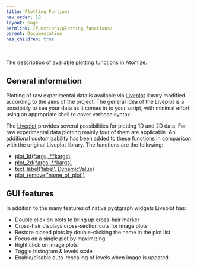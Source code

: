 ```yaml
---
title: Plotting Funtions
nav_order: 10
layout: page
permlink: /functions/plotting_functions/
parent: Documentation
has_children: true
---
```

<br/>
The description of available plotting functions in Atomize.

## General information
Plotting of raw experimental data is available via [Liveplot](https://github.com/PhilReinhold/liveplot) library modified according to the aims of the project.
The general idea of the Liveplot is a possibitily to see your data as it comes in to your script, with minimal effort using an appropriate shell to cover verbose syntax.

The [Liveplot](https://github.com/PhilReinhold/liveplot) provides several possibilities for plotting 1D and 2D data. For raw experimental data plotting mainly four of them are applicable. An additional customizability has been added to these functions in comparison with the original Liveplot library. The functions are the following:

- [plot_1d(*args, **kargs)](/atomize_docs/pages/functions/plotting_functions/usage/#1d-plotting)<br/>
- [plot_2d(*args, **kargs)](/atomize_docs/pages/functions/plotting_functions/usage/#2d-plotting)<br/>
- [text_label('label', DynamicValue)](/atomize_docs/pages/functions/plotting_functions/usage/#dynamic-labeling)<br/>
- [plot_remove('name_of_plot')](/atomize_docs/pages/functions/plotting_functions/usage/#clearing)<br/>

## GUI features
In addition to the many features of native pyqtgraph widgets Liveplot has:<br/>
- Double click on plots to bring up cross-hair marker<br/>
- Cross-hair displays cross-section cuts for image plots<br/>
- Restore closed plots by double-clicking the name in the plot list<br/>
- Focus on a single plot by maximizing<br/>
- Right click on image plots<br/>
- Toggle histogram & levels scale<br/>
- Enable/disable auto-rescaling of levels when image is updated<br/>

